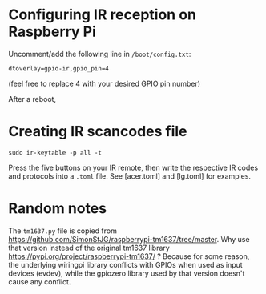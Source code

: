 # Configuring IR reception on Raspberry Pi

Uncomment/add the following line in `/boot/config.txt`:

    dtoverlay=gpio-ir,gpio_pin=4

(feel free to replace 4 with your desired GPIO pin number)

After a reboot, 

# Creating IR scancodes file

    sudo ir-keytable -p all -t

Press the five buttons on your IR remote, then write the respective IR codes and protocols into a `.toml` file. See [acer.toml] and [lg.toml] for examples.

# Random notes

The `tm1637.py` file is copied from https://github.com/SimonStJG/raspberrypi-tm1637/tree/master. Why use that version instead of the original tm1637 library https://pypi.org/project/raspberrypi-tm1637/ ? Because for some reason, the underlying wiringpi library conflicts with GPIOs when used as input devices (evdev), while the gpiozero library used by that version doesn't cause any conflict.

